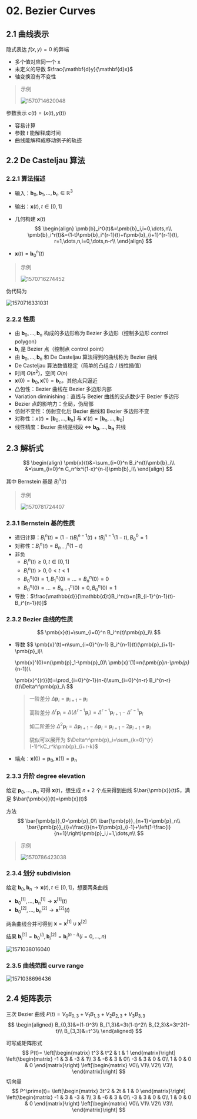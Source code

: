 # 02. Bezier Curves

## 2.1 曲线表示

隐式表达 $f(x,y)=0$ 的弊端

- 多个值对应同一个 x
- 未定义的导数 $\frac{\mathbf{d}y}{\mathbf{d}x}$ 
- 轴变换没有不变性

> 示例
>
> ![1570714620048](assets/1570714620048.jpg)

参数表示 $c(t)=(x(t),y(t))$ 

- 容易计算
- 参数 $t$ 能解释成时间
- 曲线能解释成移动例子的轨迹

## 2.2 De Casteljau 算法

### 2.2.1 算法描述

- 输入：$\pmb{b}_0,\pmb{b}_1,\dots,\pmb{b}_n \in \mathbb{R}^3$ 

- 输出：$\pmb{x}(t),t\in [0,1]$ 

- 几何构建 $\pmb{x}(t)$ 
  $$
  \begin{align}
  \pmb{b}_i^0(t)&=\pmb{b}_i,i=0,\dots,n\\
  \pmb{b}_i^r(t)&=(1-t)\pmb{b}_i^{r-1}(t)+t\pmb{b}_{i+1}^{r-1}(t), r=1,\dots,n,i=0,\dots,n-r\\
  \end{align}
  $$
- $\pmb{x}(t)=\pmb{b}_0^n(t)$ 

> 示例
>
> ![1570716274452](assets/1570716274452.jpg)

伪代码为

![1570716331031](assets/1570716331031.jpg)

### 2.2.2 性质

- 由 $\pmb{b}_0,\dots,\pmb{b}_n$ 构成的多边形称为 Bezier 多边形（控制多边形 control polygon）
- $\pmb{b}_i$ 是 Bezier 点（控制点 control point）
- 由 $\pmb{b}_0,\dots,\pmb{b}_n$ 和 De Casteljau 算法得到的曲线称为 Bezier 曲线
- De Casteljau 算法数值稳定（简单的凸组合 / 线性插值）
- 时间 $O(n^2)$，空间 $O(n)$ 
- $\pmb{x}(0)=\pmb{b}_0,\pmb{x}(1)=\pmb{b}_n$，其他点只逼近
- 凸包性：Bezier 曲线在 Bezier 多边形内部
- Variation diminishing：直线与 Bezier 曲线的交点数少于 Bezier 多边形
- Bezier 点的影响力：全局，伪局部
- 仿射不变性：仿射变化后 Bezier 曲线和 Bezier 多边形不变
- 对称性：$x(t)=[\pmb{b}_0,\dots,\pmb{b}_n]$ 与 $\pmb{x}'(t)=[\pmb{b}_n,\dots,\pmb{b}_0]$ 
- 线性精度：Bezier 曲线是线段 $\Leftrightarrow$ $\pmb{b_0},\dots,\pmb{b_n}$ 共线

## 2.3 解析式

$$
\begin{align}
\pmb{x}(t)&=\sum_{i=0}^n B_i^n(t)\pmb{b}_i\\
&=\sum_{i=0}^n C_n^ix^i(1-x)^{n-i}\pmb{b}_i\\
\end{align}
$$

其中 Bernstein 基是 $B_i^n(t)$ 

> 示例
>
> ![1570781724407](assets/1570781724407.jpg)

### 2.3.1 Bernstein 基的性质

- 递归计算：$B_i^n(t)=(1-t)B_i^{n-1}(t)+tB_i^{n-1}(1-t),B_0^0=1$  
- 对称性：$B_i^n(t)=B_{n-i}^n(1-t)$ 
- 非负
  - $B_i^n(t)\ge 0,t\in[0,1]$ 
  - $B^n_i(t)>0,0<t<1$ 
  - $B_0^n(0)=1,B_1^n(0)=\dots=B_n^n(0)=0$ 
  - $B_0^n(0)=\dots=B_{n-1}^n(0)=0,B_0^n(0)=1$ 
- 导数：$\frac{\mathbb{d}}{\mathbb{d}t}B_i^n(t)=n[B_{i-1}^{n-1}(t)-B_i^{n-1}(t)]$ 

### 2.3.2 Bezier 曲线的性质

$$
\pmb{x}(t)=\sum_{i=0}^n B_i^n(t)\pmb{p}_i\\
$$

- 导数
  $$
  \pmb{x}'(t)=n\sum_{i=0}^{n-1} B_i^{n-1}(t)(\pmb{p}_{i+1}-\pmb{p}_i)\\
  
  \pmb{x}'(0)=n(\pmb{p}_1-\pmb{p}_0)\\
\pmb{x}'(1)=n(\pmb{p}_n-\pmb{p}_{n-1})\\
  
  \pmb{x}^{(r)}(t)=\prod_{i=0}^{r-1}(n-i)\sum_{i=0}^{n-r} B_i^{n-r}(t)\Delta^r\pmb{p}_i\\
  $$
  > 一阶差分 $\Delta \pmb{p}_i = \pmb{p}_{i+1}-\pmb{p}_i$ 
  >
  > 高阶差分 $\Delta^r \pmb{p}_i=\Delta(\Delta^{r-1}   \pmb{p}_i)=\Delta^{r-1} \pmb{p}_{i+1}-\Delta^{r-1} \pmb{p}_i$ 
  >
  > 如二阶差分 $\Delta^2 \pmb{p}_i=\Delta\pmb{p}_{i+1}-  \Delta\pmb{p}_i=\pmb{p}_{i+1}-2\pmb{p}_{i+1}+\pmb{p}_i$ 
  >
  > 貌似可以展开为 $\Delta^r\pmb{p}_i=\sum_{k=0}^{r}  (-1)^kC_r^k\pmb{p}_{i+r-k}$ 
  
- 端点：$\pmb{x}(0)=\pmb{p}_0,\pmb{x}(1)=\pmb{p}_n$ 

### 2.3.3 升阶 degree elevation

给定 $\pmb{p}_0,\dots,\pmb{p}_n$ 可得 $\pmb{x}(t)$，想生成 $n+2$ 个点来得到曲线 $\bar{\pmb{x}}(t)$，满足 $\bar{\pmb{x}}(t)=\pmb{x}(t)$ 

方法
$$
\bar{\pmb{p}}_0=\pmb{p}_0\\
\bar{\pmb{p}}_{n+1}=\pmb{p}_n\\
\bar{\pmb{p}}_{i}=\frac{i}{n+1}\pmb{p}_{i-1}+\left(1-\frac{i}{n+1}\right)\pmb{p}_i,i=1,\dots,n\\
$$

> 示例
>
> ![1570786423038](assets/1570786423038.jpg)

### 2.3.4 划分 subdivision

给定 $\pmb{b}_0,\pmb{b}_n\to \pmb{x}(t),t\in [0,1]$，想要两条曲线

- $\pmb{b}_0^{[1]},\dots,\pmb{b}_n^{[1]}\to \pmb{x}^{[1]}(t)$ 
- $\pmb{b}_0^{[2]},\dots,\pmb{b}_n^{[2]}\to \pmb{x}^{[2]}(t)$ 

两条曲线合并可得到 $\pmb{x}=\pmb{x}^{[1]}\cup \pmb{x}^{[2]}$ 

结果 $\pmb{b}^{[1]}_i = \pmb{b}_0^{(i)},\pmb{b}_i^{[2]}=\pmb{b}^{(n-i)}_i(i=0,\dots,n)$  

![1571038016040](assets/1571038016040.jpg)

### 2.3.5 曲线范围 curve range

![1571038696436](assets/1571038696436.jpg)

## 2.4 矩阵表示

三次 Bezier 曲线 $P(t) = V_0B_{0,3}+V_1B_{1,3}+V_2B_{2,3}+V_3B_{3,3}$ 
$$
\begin{aligned}
B_{0,3}&=(1-t)^3\\
B_{1,3}&=3t(1-t)^2\\
B_{2,3}&=3t^2(1-t)\\
B_{3,3}&=t^3\\
\end{aligned}
$$

可写成矩阵形式
$$
P(t)=
\left[\begin{matrix}
t^3 & t^2 & t & 1
\end{matrix}\right]
\left(\begin{matrix}
-1 &  3 & -3 &  1\\
 3 & -6 &  3 &  0\\
-3 &  3 &  0 &  0\\
 1 &  0 &  0 &  0
\end{matrix}\right)
\left[\begin{matrix}
V0\\
V1\\
V2\\
V3\\
\end{matrix}\right]
$$
切向量
$$
P^\prime(t)=
\left[\begin{matrix}
3t^2 & 2t & 1 & 0
\end{matrix}\right]
\left(\begin{matrix}
-1 &  3 & -3 &  1\\
 3 & -6 &  3 &  0\\
-3 &  3 &  0 &  0\\
 1 &  0 &  0 &  0
\end{matrix}\right)
\left[\begin{matrix}
V0\\
V1\\
V2\\
V3\\
\end{matrix}\right]
$$
